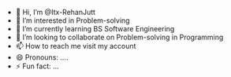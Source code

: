- 👋 Hi, I’m @Itx-RehanJutt
- 👀 I’m interested in Problem-solving 
- 🌱 I’m currently learning BS Software Engineering 
- 💞️ I’m looking to collaborate on Problem-solving in Programming 
- 📫 How to reach me visit my account
- 😄 Pronouns: ....
- ⚡ Fun fact: ...

<!---
Itx-RehanJutt/Itx-RehanJutt is a ✨ special ✨ repository because its `README.md` (this file) appears on your GitHub profile.
You can click the Preview link to take a look at your changes.
--->
